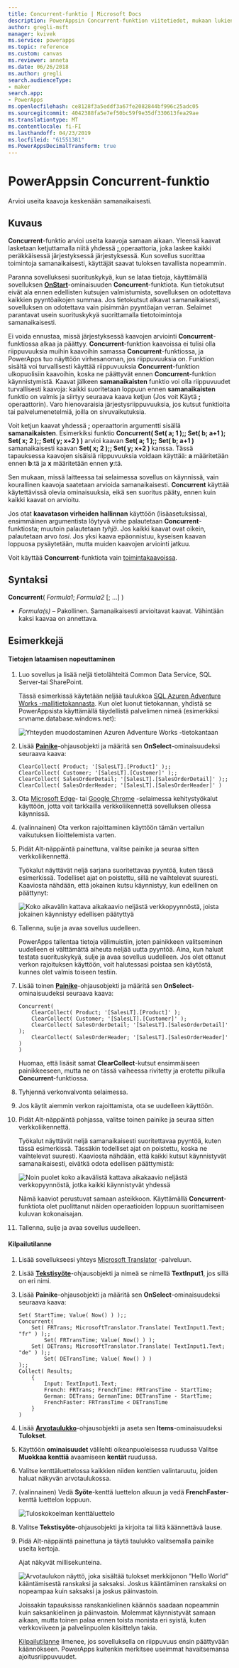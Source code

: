 ```yaml
---
title: Concurrent-funktio | Microsoft Docs
description: PowerAppsin Concurrent-funktion viitetiedot, mukaan lukien syntaksi
author: gregli-msft
manager: kvivek
ms.service: powerapps
ms.topic: reference
ms.custom: canvas
ms.reviewer: anneta
ms.date: 06/26/2018
ms.author: gregli
search.audienceType:
- maker
search.app:
- PowerApps
ms.openlocfilehash: ce8128f3a5eddf3a67fe2082844bf996c25adc05
ms.sourcegitcommit: 4042388fa5e7ef50bc59f9e35df330613fea29ae
ms.translationtype: MT
ms.contentlocale: fi-FI
ms.lasthandoff: 04/23/2019
ms.locfileid: "61551381"
ms.PowerAppsDecimalTransform: true
---
```

# <a name="concurrent-function-in-powerapps"></a>PowerAppsin Concurrent-funktio
Arvioi useita kaavoja keskenään samanaikaisesti.

## <a name="description"></a>Kuvaus
**Concurrent**-funktio arvioi useita kaavoja samaan aikaan. Yleensä kaavat lasketaan ketjuttamalla niitä yhdessä [ **;** ](operators.md) operaattoria, joka laskee kaikki peräkkäisessä järjestyksessä järjestyksessä. Kun sovellus suorittaa toimintoja samanaikaisesti, käyttäjät saavat tuloksen tavallista nopeammin.

Paranna sovelluksesi suorituskykyä, kun se lataa tietoja, käyttämällä sovelluksen [**OnStart**](../controls/control-screen.md)-ominaisuuden **Concurrent**-funktiota. Kun tietokutsut eivät ala ennen edellisten kutsujen valmistumista, sovelluksen on odotettava kaikkien pyyntöaikojen summaa. Jos tietokutsut alkavat samanaikaisesti, sovelluksen on odotettava vain pisimmän pyyntöajan verran. Selaimet parantavat usein suorituskykyä suorittamalla tietotoimintoja samanaikaisesti.

Ei voida ennustaa, missä järjestyksessä kaavojen arviointi **Concurrent**-funktiossa alkaa ja päättyy. **Concurrent**-funktion kaavoissa ei tulisi olla riippuvuuksia muihin kaavoihin samassa **Concurrent**-funktiossa, ja PowerApps tuo näyttöön virhesanoman, jos riippuvuuksia on. Funktion sisältä voi turvallisesti käyttää riippuvuuksia **Concurrent**-funktion ulkopuolisiin kaavoihin, koska ne päättyvät ennen **Concurrent**-funktion käynnistymistä. Kaavat jälkeen **samanaikaisten** funktio voi olla riippuvuudet turvallisesti kaavoja: kaikki suoritetaan loppuun ennen **samanaikaisten** funktio on valmis ja siirtyy seuraava kaava ketjun (Jos voit Käytä **;** operaattorin). Varo hienovaraisia järjestysriippuvuuksia, jos kutsut funktioita tai palvelumenetelmiä, joilla on sivuvaikutuksia.

Voit ketjun kaavat yhdessä **;** operaattorin argumentti sisällä **samanaikaisten**. Esimerkiksi funktio **Concurrent( Set( a; 1 );; Set( b; a+1 ); Set( x; 2 );; Set( y; x+2 ) )** arvioi kaavan **Set( a; 1 );; Set( b; a+1 )** samanaikaisesti kaavan **Set( x; 2 );; Set( y; x+2 )** kanssa. Tässä tapauksessa kaavojen sisäisiä riippuvuuksia voidaan käyttää: **a** määritetään ennen **b**:tä ja **x** määritetään ennen **y**:tä.

Sen mukaan, missä laitteessa tai selaimessa sovellus on käynnissä, vain kourallinen kaavoja saatetaan arvioida samanaikaisesti. **Concurrent** käyttää käytettävissä olevia ominaisuuksia, eikä sen suoritus pääty, ennen kuin kaikki kaavat on arvioitu.

Jos otat **kaavatason virheiden hallinnan** käyttöön (lisäasetuksissa), ensimmäinen argumentista löytyvä virhe palautetaan **Concurrent**-funktiosta; muutoin palautetaan *tyhjä*. Jos kaikki kaavat ovat oikein, palautetaan arvo *tosi*. Jos yksi kaava epäonnistuu, kyseisen kaavan loppuosa pysäytetään, mutta muiden kaavojen arviointi jatkuu.

Voit käyttää **Concurrent**-funktiota vain [toimintakaavoissa](../working-with-formulas-in-depth.md).

## <a name="syntax"></a>Syntaksi
**Concurrent**( *Formula1*; *Formula2* [; ...] )

* *Formula(s)* – Pakollinen. Samanaikaisesti arvioitavat kaavat. Vähintään kaksi kaavaa on annettava.

## <a name="examples"></a>Esimerkkejä

#### <a name="loading-data-faster"></a>Tietojen lataamisen nopeuttaminen

1. Luo sovellus ja lisää neljä tietolähteitä Common Data Service, SQL Server-tai SharePoint. 

    Tässä esimerkissä käytetään neljää taulukkoa [SQL Azuren Adventure Works -mallitietokannasta](https://docs.microsoft.com/azure/sql-database/sql-database-get-started-portal). Kun olet luonut tietokannan, yhdistä se PowerAppsista käyttämällä täydellistä palvelimen nimeä (esimerkiksi srvname.database.windows.net):

    ![Yhteyden muodostaminen Azuren Adventure Works -tietokantaan](media/function-concurrent/connect-database.png)

2. Lisää **[Painike](../controls/control-button.md)**-ohjausobjekti ja määritä sen **OnSelect**-ominaisuudeksi seuraava kaava:

    ```powerapps-comma
    ClearCollect( Product; '[SalesLT].[Product]' );;
    ClearCollect( Customer; '[SalesLT].[Customer]' );;
    ClearCollect( SalesOrderDetail; '[SalesLT].[SalesOrderDetail]' );; 
    ClearCollect( SalesOrderHeader; '[SalesLT].[SalesOrderHeader]' )
    ```

3. Ota [Microsoft Edge](https://docs.microsoft.com/microsoft-edge/devtools-guide/network)- tai [Google Chrome](https://developers.google.com/web/tools/chrome-devtools/network-performance/) -selaimessa kehitystyökalut käyttöön, jotta voit tarkkailla verkkoliikennettä sovelluksen ollessa käynnissä.

1. (valinnainen) Ota verkon rajoittaminen käyttöön tämän vertailun vaikutuksen liioittelemista varten.

4. Pidät Alt-näppäintä painettuna, valitse painike ja seuraa sitten verkkoliikennettä.

    Työkalut näyttävät neljä sarjana suoritettavaa pyyntöä, kuten tässä esimerkissä.  Todelliset ajat on poistettu, sillä ne vaihtelevat suuresti.  Kaaviosta nähdään, että jokainen kutsu käynnistyy, kun edellinen on päättynyt:

    ![Koko aikavälin kattava aikakaavio neljästä verkkopyynnöstä, joista jokainen käynnistyy edellisen päätyttyä](media/function-concurrent/chained-network.png)

5. Tallenna, sulje ja avaa sovellus uudelleen.

    PowerApps tallentaa tietoja välimuistiin, joten painikkeen valitseminen uudelleen ei välttämättä aiheuta neljää uutta pyyntöä. Aina, kun haluat testata suorituskykyä, sulje ja avaa sovellus uudelleen. Jos olet ottanut verkon rajoituksen käyttöön, voit halutessasi poistaa sen käytöstä, kunnes olet valmis toiseen testiin.

1. Lisää toinen **[Painike](../controls/control-button.md)**-ohjausobjekti ja määritä sen **OnSelect**-ominaisuudeksi seuraava kaava:

    ```powerapps-comma
    Concurrent( 
        ClearCollect( Product; '[SalesLT].[Product]' ); 
        ClearCollect( Customer; '[SalesLT].[Customer]' );
        ClearCollect( SalesOrderDetail; '[SalesLT].[SalesOrderDetail]' );
        ClearCollect( SalesOrderHeader; '[SalesLT].[SalesOrderHeader]' )
    )
    ```

    Huomaa, että lisäsit samat **ClearCollect**-kutsut ensimmäiseen painikkeeseen, mutta ne on tässä vaiheessa rivitetty ja erotettu pilkulla **Concurrent**-funktiossa.

2. Tyhjennä verkonvalvonta selaimessa.

1. Jos käytit aiemmin verkon rajoittamista, ota se uudelleen käyttöön.

3. Pidät Alt-näppäintä pohjassa, valitse toinen painike ja seuraa sitten verkkoliikennettä.

    Työkalut näyttävät neljä samanaikaisesti suoritettavaa pyyntöä, kuten tässä esimerkissä.  Tässäkin todelliset ajat on poistettu, koska ne vaihtelevat suuresti.  Kaaviosta nähdään, että kaikki kutsut käynnistyvät samanaikaisesti, eivätkä odota edellisen päättymistä:

    ![Noin puolet koko aikavälistä kattava aikakaavio neljästä verkkopyynnöstä, jotka kaikki käynnistyvät yhdessä](media/function-concurrent/concurrent-network.png)

    Nämä kaaviot perustuvat samaan asteikkoon. Käyttämällä **Concurrent**-funktiota olet puolittanut näiden operaatioiden loppuun suorittamiseen kuluvan kokonaisajan. 

5. Tallenna, sulje ja avaa sovellus uudelleen.

#### <a name="race-condition"></a>Kilpailutilanne

1. Lisää sovellukseesi yhteys [Microsoft Translator](../connections/connection-microsoft-translator.md) -palveluun.

2. Lisää [ **Tekstisyöte**](../controls/control-text-input.md)-ohjausobjekti ja nimeä se nimellä **TextInput1**, jos sillä on eri nimi.

3. Lisää **Painike**-ohjausobjekti ja määritä sen **OnSelect**-ominaisuudeksi seuraava kaava:

    ```powerapps-comma
    Set( StartTime; Value( Now() ) );;
    Concurrent(
        Set( FRTrans; MicrosoftTranslator.Translate( TextInput1.Text; "fr" ) );; 
            Set( FRTransTime; Value( Now() ) );
        Set( DETrans; MicrosoftTranslator.Translate( TextInput1.Text; "de" ) );; 
            Set( DETransTime; Value( Now() ) )
    );;
    Collect( Results;
        { 
            Input: TextInput1.Text;
            French: FRTrans; FrenchTime: FRTransTime - StartTime; 
            German: DETrans; GermanTime: DETransTime - StartTime; 
            FrenchFaster: FRTransTime < DETransTime
        }
    )
    ```

4. Lisää [**Arvotaulukko**](../controls/control-data-table.md)-ohjausobjekti ja aseta sen **Items**-ominaisuudeksi **Tulokset**.

1. Käyttöön **ominaisuudet** välilehti oikeanpuoleisessa ruudussa Valitse **Muokkaa kenttiä** avaamiseen **kentät** ruudussa.

1. Valitse kenttäluettelossa kaikkien niiden kenttien valintaruutu, joiden haluat näkyvän arvotaulukossa.

1. (valinnainen) Vedä **Syöte**-kenttä luettelon alkuun ja vedä **FrenchFaster**-kenttä luettelon loppuun.

    ![Tuloskokoelman kenttäluettelo](media/function-concurrent/field-list.png) 

6. Valitse **Tekstisyöte**-ohjausobjekti ja kirjoita tai liitä käännettävä lause.

7. Pidä Alt-näppäintä painettuna ja täytä taulukko valitsemalla painike useita kertoja.

    Ajat näkyvät millisekunteina.
  
    ![Arvotaulukon näyttö, joka sisältää tulokset merkkijonon ”Hello World” kääntämisestä ranskaksi ja saksaksi. Joskus kääntäminen ranskaksi on nopeampaa kuin saksaksi ja joskus päinvastoin.](media/function-concurrent/race-condition.png) 

    Joissakin tapauksissa ranskankielinen käännös saadaan nopeammin kuin saksankielinen ja päinvastoin. Molemmat käynnistyvät samaan aikaan, mutta toinen palaa ennen toista monista eri syistä, kuten verkkoviiveen ja palvelinpuolen käsittelyn takia.

    [Kilpailutilanne](https://en.wikipedia.org/wiki/Race_condition) ilmenee, jos sovelluksella on riippuvuus ensin päättyvään käännökseen. PowerApps kuitenkin merkitsee useimmat havaitsemansa ajoitusriippuvuudet.
